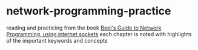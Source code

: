 # network-programming-practice

reading and practicing from the book [Beej's Guide to Network Programming, using internet sockets](https://beej.us/guide/bgnet/)
each chapter is noted with highlights of the important keywords and concepts
